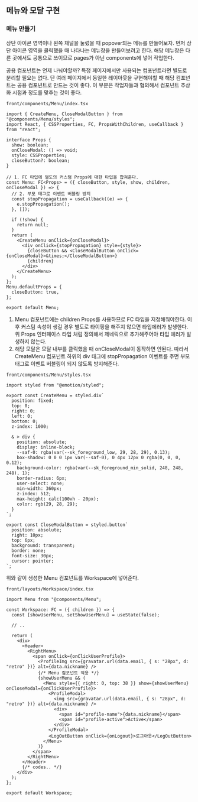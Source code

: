 ﻿## 메뉴와 모달 구현

### 메뉴 만들기

상단 아이콘 영역이나 왼쪽 채널을 눌렀을 때 popover되는 메뉴를 만들어보자. 먼저 상단 아이콘 영역을 클릭했을 때 나타나는 메뉴창을 만들어보려고 한다. 해당 메뉴창은 다른 곳에서도 공통으로 쓰이므로 pages가 아닌 components에 넣어 작업한다.

공용 컴포넌트는 언제 나눠야할까? 특정 페이지에서만 사용되는 컴포넌트라면 별도로 분리할 필요는 없다. 단 여러 페이지에서 동일한 레이아웃을 구현해야할 때 해당 컴포넌트는 공용 컴포넌트로 만드는 것이 좋다. 이 부분은 작업자들과 협의해서 컴포넌트 추상화 시점과 정도를 맞추는 것이 좋다.

`front/components/Menu/index.tsx`

```tsx
import { CreateMenu, CloseModalButton } from "@components/Menu/styles";
import React, { CSSProperties, FC, PropsWithChildren, useCallback } from "react";

interface Props {
  show: boolean;
  onCloseModal: () => void;
  style: CSSProperties;
  closeButton?: boolean;
}

// 1. FC 타입에 별도의 커스텀 Props에 대한 타입을 합쳐준다.
const Menu: FC<Props> = ({ closeButton, style, show, children, onCloseModal }) => {
  // 2. 부모 태그로 이벤트 버블링 방지
  const stopPropagation = useCallback((e) => {
    e.stopPropagation();
  }, []);

  if (!show) {
    return null;
  }
  return (
    <CreateMenu onClick={onCloseModal}>
      <div onClick={stopPropagation} style={style}>
        {closeButton && <CloseModalButton onClick={onCloseModal}>&times;</CloseModalButton>}
        {children}
      </div>
    </CreateMenu>
  );
};
Menu.defaultProps = {
  closeButton: true,
};

export default Menu;
```

1. Menu 컴포넌트에는 children Props를 사용하므로 FC 타입을 지정해줘야한다. 이후 커스텀 속성이 생길 경우 별도로 타이핑을 해주지 않으면 타입에러가 발생한다. 위 Props 인터페이스 타입 처럼 정의해서 제네릭으로 추가해주어야 타입 에러가 발생하지 않는다.
2. 해당 모달은 모달 내부를 클릭했을 때 onCloseModal이 동작하면 안된다. 따라서 CreateMenu 컴포넌트 하위의 div 태그에 stopPropagation 이벤트를 주면 부모 태그로 이벤트 버블링이 되지 않도록 방지해준다.

`front/components/Menu/styles.tsx`

```tsx
import styled from "@emotion/styled";

export const CreateMenu = styled.div`
  position: fixed;
  top: 0;
  right: 0;
  left: 0;
  bottom: 0;
  z-index: 1000;

  & > div {
    position: absolute;
    display: inline-block;
    --saf-0: rgba(var(--sk_foreground_low, 29, 28, 29), 0.13);
    box-shadow: 0 0 0 1px var(--saf-0), 0 4px 12px 0 rgba(0, 0, 0, 0.12);
    background-color: rgba(var(--sk_foreground_min_solid, 248, 248, 248), 1);
    border-radius: 6px;
    user-select: none;
    min-width: 360px;
    z-index: 512;
    max-height: calc(100vh - 20px);
    color: rgb(29, 28, 29);
  }
`;

export const CloseModalButton = styled.button`
  position: absolute;
  right: 10px;
  top: 6px;
  background: transparent;
  border: none;
  font-size: 30px;
  cursor: pointer;
`;
```

위와 같이 생성한 Menu 컴포넌트를 Workspace에 넣어준다.

`front/layouts/Workspace/index.tsx`

```tsx
import Menu from "@components/Menu";

const Workspace: FC = ({ children }) => {
  const [showUserMenu, setShowUserMenu] = useState(false);

  // ..

  return (
    <div>
      <Header>
        <RightMenu>
          <span onClick={onClickUserProfile}>
            <ProfileImg src={gravatar.url(data.email, { s: "28px", d: "retro" })} alt={data.nickname} />
            {/* Menu 컴포넌트 적용 */}
            {showUserMenu && (
              <Menu style={{ right: 0, top: 38 }} show={showUserMenu} onCloseModal={onClickUserProfile}>
                <ProfileModal>
                  <img src={gravatar.url(data.email, { s: "28px", d: "retro" })} alt={data.nickname} />
                  <div>
                    <span id="profile-name">{data.nickname}</span>
                    <span id="profile-active">Active</span>
                  </div>
                </ProfileModal>
                <LogOutButton onClick={onLogout}>로그아웃</LogOutButton>
              </Menu>
            )}
          </span>
        </RightMenu>
      </Header>
      {/* codes.. */}
    </div>
  );
};

export default Workspace;
```
